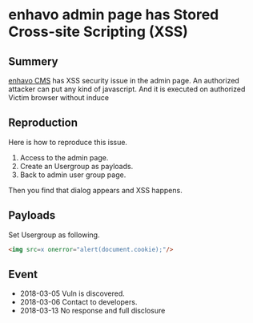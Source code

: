 # enhavo admin page has Stored Cross-site Scripting (XSS)

## Summery

[enhavo CMS](https://www.enhavo.com/) has XSS security issue in the admin page.
An authorized attacker can put any kind of javascript. And it is executed on authorized Victim browser without induce


## Reproduction

Here is how to reproduce this issue.

 1. Access to the admin page. 
 1. Create an Usergroup as payloads.
 1. Back to admin user group page.

Then you find that dialog appears and XSS happens.


## Payloads

Set Usergroup as following.

```html
<img src=x onerror="alert(document.cookie);"/>
```

## Event

- 2018-03-05 Vuln is discovered.
- 2018-03-06 Contact to developers.
- 2018-03-13 No response and full disclosure
